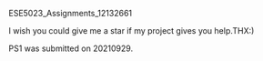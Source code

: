 ESE5023_Assignments_12132661

I wish you could give me a star if my project gives you help.THX:)

PS1 was submitted on 20210929.
